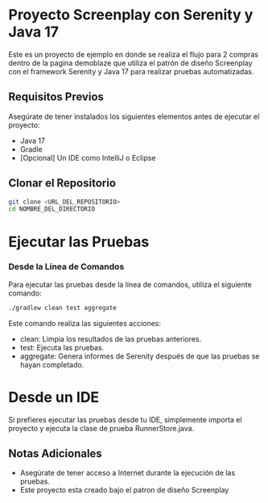 # Proyecto Screenplay con Serenity y Java 17

Este es un proyecto de ejemplo en donde se realiza el flujo para 2 compras dentro de la pagina demoblaze que utiliza el patrón de diseño Screenplay con el framework Serenity y Java 17 para realizar pruebas automatizadas.

## Requisitos Previos

Asegúrate de tener instalados los siguientes elementos antes de ejecutar el proyecto:

- Java 17
- Gradle
- [Opcional] Un IDE como IntelliJ o Eclipse

## Clonar el Repositorio

```bash
git clone <URL_DEL_REPOSITORIO>
cd NOMBRE_DEL_DIRECTORIO

```

# Ejecutar las Pruebas
### Desde la Línea de Comandos
Para ejecutar las pruebas desde la línea de comandos, utiliza el siguiente comando:
```bash
./gradlew clean test aggregate
```

Este comando realiza las siguientes acciones:

- clean: Limpia los resultados de las pruebas anteriores.
- test: Ejecuta las pruebas.
- aggregate: Genera informes de Serenity después de que las pruebas se hayan completado.

# Desde un IDE
Si prefieres ejecutar las pruebas desde tu IDE, simplemente importa el proyecto y ejecuta la clase de prueba  RunnerStore.java.



## Notas Adicionales
- Asegúrate de tener acceso a Internet durante la ejecución de las pruebas.
- Este proyecto esta creado bajo el patron de diseño Screenplay